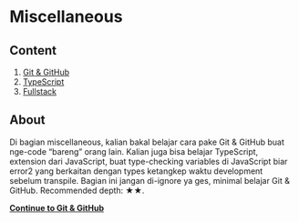 # Miscellaneous

## Content

1. [Git & GitHub](git-gh/README.md)
2. [TypeScript](typescript/README.md)
3. [Fullstack](fullstack/README.md)

## About

Di bagian miscellaneous, kalian bakal belajar cara pake Git & GitHub buat nge-code “bareng” orang lain. Kalian juga bisa belajar TypeScript, extension dari JavaScript, buat type-checking variables di JavaScript biar error2 yang berkaitan dengan types ketangkep waktu development sebelum transpile. Bagian ini jangan di-ignore ya ges, minimal belajar Git & GitHub. Recommended depth: ★★.

**[Continue to Git & GitHub](git-gh/README.md)**